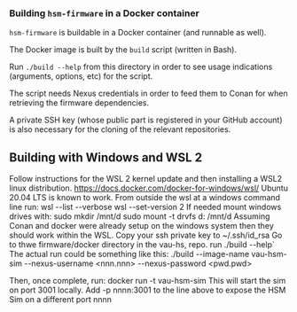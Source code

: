 ### Building `hsm-firmware` in a Docker container

`hsm-firmware` is buildable in a Docker container (and runnable as well).

The Docker image is built by the `build` script (written in Bash).

Run `./build --help` from this directory in order to see usage indications (arguments, options, etc) for the script.

The script needs Nexus credentials in order to feed them to Conan for when retrieving the firmware dependencies.

A private SSH key (whose public part is registered in your GitHub account) is also necessary for the cloning of the relevant repositories.

Building with Windows and WSL 2
--------------------------------
Follow instructions for the WSL 2 kernel update and then installing a WSL2 linux distribution.   https://docs.docker.com/docker-for-windows/wsl/
Ubuntu 20.04 LTS is known to work.
From outside the wsl at a windows command line run:
	wsl --list --verbose
	wsl --set-version <distro name from previous list> 2
If needed mount windows drives with:
	sudo mkdir /mnt/d
	sudo mount -t drvfs d: /mnt/d
Assuming Conan and docker were already setup on the windows system then they should work within the WSL.
Copy your ssh private key to ~/.ssh/id_rsa
Go to thwe firmware/docker directory in the vau-hs, repo.
run ./build --help`
The actual run could be something like this:
./build  --image-name vau-hsm-sim  --nexus-username <nnn.nnn> --nexus-password <pwd.pwd>

Then, once complete, run:
	docker run -t vau-hsm-sim
This will start the sim on port 3001 locally.   Add -p nnnn:3001 to the line above to expose the HSM Sim on a different port nnnn
